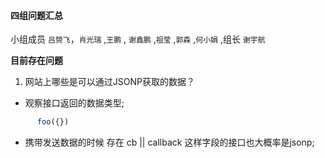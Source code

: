 #### 四组问题汇总 

小组成员 `吕赟飞`，`肖光瑞` ,`王鹏` , `谢鑫鹏` ,`祖莹` ,`郭森`  ,`何小娟` ,组长 `谢宇航`

**目前存在问题**

1. 网站上哪些是可以通过JSONP获取的数据？

* 观察接口返回的数据类型;

```javascript
      foo({})
```
* 携带发送数据的时候 存在  cb || callback 这样字段的接口也大概率是jsonp;
